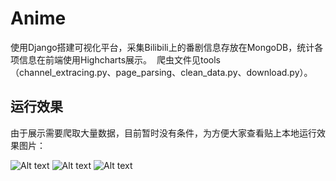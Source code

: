# Anime
 使用Django搭建可视化平台，采集Bilibili上的番剧信息存放在MongoDB，统计各项信息在前端使用Highcharts展示。
 爬虫文件见tools（channel_extracing.py、page_parsing、clean_data.py、download.py）。
 
## 运行效果
 由于展示需要爬取大量数据，目前暂时没有条件，为方便大家查看贴上本地运行效果图片：
 
 
![Alt text](https://github.com/yipwinghong/Anime/blob/master/Screenshots/1.png)
![Alt text](https://github.com/yipwinghong/Anime/blob/master/Screenshots/2.png)
![Alt text](https://github.com/yipwinghong/Anime/blob/master/Screenshots/3.png)
